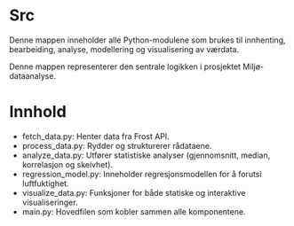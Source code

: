 # Src
Denne mappen inneholder alle Python-modulene som brukes til innhenting, bearbeiding, analyse, modellering og visualisering av værdata. 

Denne mappen representerer den sentrale logikken i prosjektet Miljø-dataanalyse.

# Innhold
- fetch_data.py: Henter data fra Frost API.
- process_data.py: Rydder og strukturerer rådataene.
- analyze_data.py: Utfører statistiske analyser (gjennomsnitt, median, korrelasjon og skeivhet).
- regression_model.py: Inneholder regresjonsmodellen for å forutsi luftfuktighet.
- visualize_data.py: Funksjoner for både statiske og interaktive visualiseringer.
- main.py: Hovedfilen som kobler sammen alle komponentene.